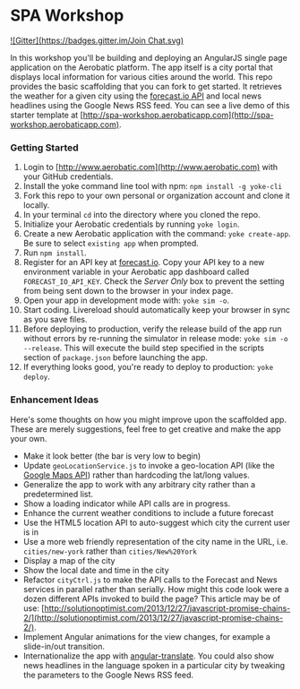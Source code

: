# SPA Workshop
[![Gitter](https://badges.gitter.im/Join Chat.svg)](https://gitter.im/kgentner/spa-workshop?utm_source=badge&utm_medium=badge&utm_campaign=pr-badge&utm_content=badge)

In this workshop you'll be building and deploying an AngularJS single page application on the Aerobatic platform. The app itself is a city portal that displays local information for various cities around the world. This repo provides the basic scaffolding that you can fork to get started. It retrieves the weather for a given city using the [forecast.io API](https://developer.forecast.io/) and local news headlines using the Google News RSS feed. You can see a live demo of this starter template at [http://spa-workshop.aerobaticapp.com](http://spa-workshop.aerobaticapp.com). 


### Getting Started
1. Login to [http://www.aerobatic.com](http://www.aerobatic.com) with your GitHub credentials.
2. Install the yoke command line tool with npm: `npm install -g yoke-cli`
3. Fork this repo to your own personal or organization account and clone it locally.
4. In your terminal `cd` into the directory where you cloned the repo.
4. Initialize your Aerobatic credentials by running `yoke login`.
5. Create a new Aerobatic application with the command: `yoke create-app`. Be sure to select `existing app` when prompted.
6. Run `npm install`.
7. Register for an API key at [forecast.io](https://developer.forecast.io/). Copy your API key to a new environment variable in your Aerobatic app dashboard called `FORECAST_IO_API_KEY`. Check the _Server Only_ box to prevent the setting from being sent down to the browser in your index page.
8. Open your app in development mode with: `yoke sim -o`.
9. Start coding. Livereload should automatically keep your browser in sync as you save files.
10. Before deploying to production, verify the release build of the app run without errors by re-running the simulator in release mode: `yoke sim -o --release`. This will execute the build step specified in the scripts section of `package.json` before launching the app.
11. If everything looks good, you're ready to deploy to production: `yoke deploy`.


### Enhancement Ideas
Here's some thoughts on how you might improve upon the scaffolded app. These are merely suggestions, feel free to get creative and make the app your own.

* Make it look better (the bar is very low to begin)
* Update `geoLocationService.js` to invoke a geo-location API (like the [Google Maps API](https://developers.google.com/maps/documentation/javascript/geocoding)) rather than hardcoding the lat/long values.
* Generalize the app to work with any arbitrary city rather than a predetermined list.
* Show a loading indicator while API calls are in progress.
* Enhance the current weather conditions to include a future forecast
* Use the HTML5 location API to auto-suggest which city the current user is in
* Use a more web friendly representation of the city name in the URL, i.e. `cities/new-york` rather than `cities/New%20York` 
* Display a map of the city
* Show the local date and time in the city
* Refactor `cityCtrl.js` to make the API calls to the Forecast and News services in parallel rather than serially. How might this code look were a dozen different APIs invoked to build the page? This article may be of use: [http://solutionoptimist.com/2013/12/27/javascript-promise-chains-2/](http://solutionoptimist.com/2013/12/27/javascript-promise-chains-2/).
* Implement Angular animations for the view changes, for example a slide-in/out transition.
* Internationalize the app with [angular-translate](http://angular-translate.github.io/). You could also show news headlines in the language spoken in a particular city by tweaking the parameters to the Google News RSS feed.

